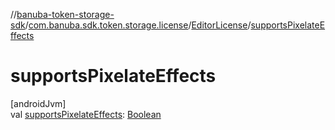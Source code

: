 //[banuba-token-storage-sdk](../../../index.md)/[com.banuba.sdk.token.storage.license](../index.md)/[EditorLicense](index.md)/[supportsPixelateEffects](supports-pixelate-effects.md)

# supportsPixelateEffects

[androidJvm]\
val [supportsPixelateEffects](supports-pixelate-effects.md): [Boolean](https://kotlinlang.org/api/latest/jvm/stdlib/kotlin/-boolean/index.html)
